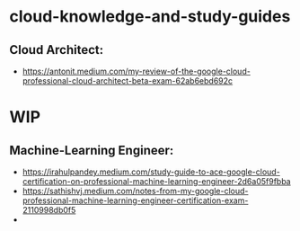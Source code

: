 # cloud-knowledge-and-study-guides

## Cloud Architect:
* https://antonit.medium.com/my-review-of-the-google-cloud-professional-cloud-architect-beta-exam-62ab6ebd692c


# WIP

## Machine-Learning Engineer:
* https://irahulpandey.medium.com/study-guide-to-ace-google-cloud-certification-on-professional-machine-learning-engineer-2d6a05f9fbba
* https://sathishvj.medium.com/notes-from-my-google-cloud-professional-machine-learning-engineer-certification-exam-2110998db0f5
* 
